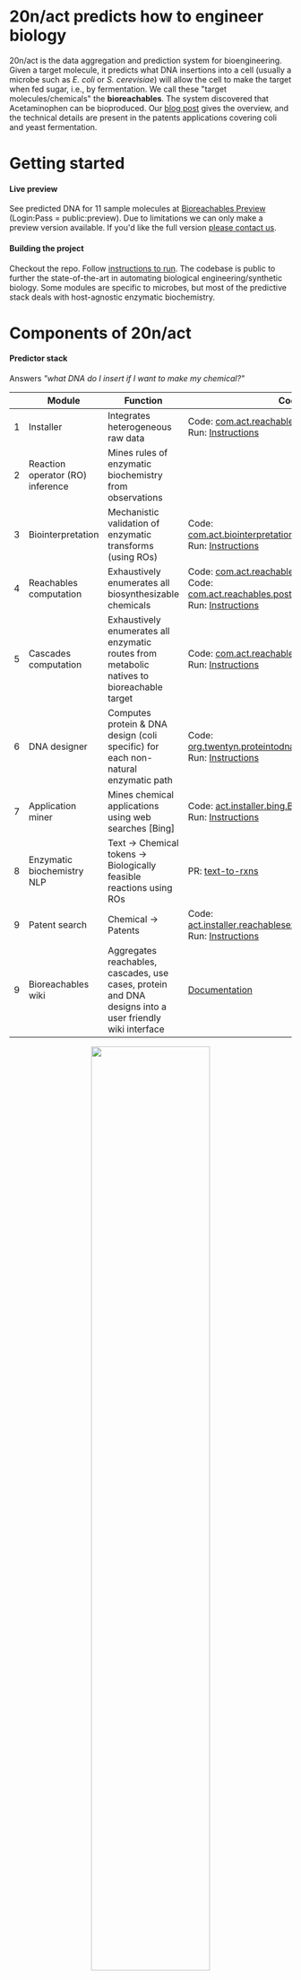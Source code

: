 
20n/act predicts how to engineer biology
===

20n/act is the data aggregation and prediction system for bioengineering. Given a target molecule, it predicts what DNA insertions into a cell (usually a microbe such as _E. coli_ or _S. cerevisiae_) will allow the cell to make the target when fed sugar, i.e., by fermentation. We call these "target molecules/chemicals" the __bioreachables__. The system discovered that Acetaminophen can be bioproduced. Our [blog post](http://20n.com/blog.html#bio-acetaminophen) gives the overview, and the technical details are present in the patents applications covering coli and yeast fermentation.

Getting started
===
#### Live preview
See predicted DNA for 11 sample molecules at [Bioreachables Preview](https://preview.bioreachables.com/) (Login:Pass = public:preview). Due to limitations we can only make a preview version available. If you'd like the full version [please contact us](mailto:info@20n.com).

#### Building the project
Checkout the repo. Follow [instructions to run](wikiServices#1-wiki-content-generation). The codebase is public to further the state-of-the-art in automating biological engineering/synthetic biology. Some modules are specific to microbes, but most of the predictive stack deals with host-agnostic enzymatic biochemistry.

Components of 20n/act
===

#### Predictor stack
Answers _"what DNA do I insert if I want to make my chemical?"_
  
  |   | Module | Function | Code |
  |---|---|---|---|
  | 1 | Installer | Integrates heterogeneous raw data | Code: [com.act.reachables.initdb](reachables/src/main/scala/initdb.scala) <br/>Run: [Instructions](wikiServices#create-an-act-db)
  | 2 | Reaction operator (RO) inference | Mines rules of enzymatic biochemistry from observations | 
  | 3 | Biointerpretation | Mechanistic validation of enzymatic transforms (using ROs) | Code: [com.act.biointerpretation.BiointerpretationDriver](reachables/src/main/java/com/act/biointerpretation/BiointerpretationDriver.java) <br> Run: [Instructions](wikiServices#run-biointerpretation)
  | 4 | Reachables computation | Exhaustively enumerates all biosynthesizable chemicals | Code: [com.act.reachables.reachables](reachables/src/main/scala/reachables.scala)<br>Code: [com.act.reachables.postprocess_reachables](reachables/src/main/scala/postprocess_reachables.scala)<br>Run: [Instructions](wikiServices#run-reachables-and-cascades)
  | 5 | Cascades computation | Exhaustively enumerates all enzymatic routes from metabolic natives to bioreachable target | Code: [com.act.reachables.cascades](reachables/src/main/scala/com/act/reachables/cascades.scala)<br>Run: [Instructions](wikiServices#run-reachables-and-cascades)
  | 6 | DNA designer | Computes protein & DNA design (coli specific) for each non-natural enzymatic path | Code: [org.twentyn.proteintodna.ProteinToDNADriver](reachables/src/main/java/org/twentyn/proteintodna/ProteinToDNADriver.java)<br>Run: [Instructions](wikiServices#building-dna-designs)
  | 7 | Application miner | Mines chemical applications using web searches [Bing] | Code: [act.installer.bing.BingSearcher](reachables/src/main/java/act/installer/bing/BingSearcher.java)<br>Run: [Instructions](wikiServices#augment-the-installer-with-bing-search-data)
  | 8 | Enzymatic biochemistry NLP | Text -> Chemical tokens -> Biologically feasible reactions using ROs | PR: [text-to-rxns](https://github.com/20n/act/pull/525) |
  | 9 | Patent search | Chemical -> Patents | Code: [act.installer.reachablesexplorer.PatentFinder](reachables/src/main/java/act/installer/reachablesexplorer/PatentFinder.java)<br>Run: [Instructions](wikiServices#enrich-the-reachables-with-patents)
  | 9 | Bioreachables wiki | Aggregates reachables, cascades, use cases, protein and DNA designs into a user friendly wiki interface | [Documentation](wikiServices#2-new-wiki-instance-setup-steps)
  
  <p align="center"> <img width=65% src="http://20n.com/assets/video/making-apap-20n%3Aact-small.gif"> </p>

#### Analytics
Answers _"Is my bio-engineered cell doing what I want it to?"_  

  |   | Module | Function | Code |
  |---|---|---|---|
  | 1 | LCMS: Untargeted metabolomics | Deep-learnt signal processing to identify all chemical [side]effects of DNA engineering on cell | Code: [DeepLearningLcmsPeak](reachables/src/main/python/DeepLearningLcmsPeak)<br>Code: [com.act.lcms.UntargetedMetabolomics](reachables/src/main/scala/com/act/lcms/UntargetedMetabolomics.scala)
  | 2 | LCMS: Comparative visualization | Visualizing traces side-by-side from untargeted evaluation of over and underexpressed peaks | Doc: [LCMSDataVisualisation](reachables/src/main/r/LCMSDataVisualisation)

  <p align="center"> <img width=65% src="http://20n.com/assets/img/lcms-viz.png"> </p>
  
#### Unit economics of bioproduction
Answers _"Can I use bio-production to make this chemical at scale?"_  

  |   | Module | Function | Code
  |---|---|---|---|
  | 1 | Cost model: Manufacturing unit economics for large scale production | It backcalculates cell efficiency (yield, titers, productivity) objectives based on given COGS ($ per ton) of target chemical. From cell efficiency objectives it guesstimates the R&D investment (money and time) and ROI expectations | Code: [act.installer.bing.CostModel](reachables/src/main/scala/costmodel.scala)<br>Code: [Viz server: costModelUI](reachables/src/main/r/costModelUI)<br>Source model: [XLS](http://20n.com/assets/spreadsheet/cost-model.xlsx)

License and Contributing
===
Code licensed under the GNU General Public License v3.0.
If an alternative license is desired, [please contact 20n](act@20n.com).

Original Authors
===
* [Saurabh Srivastava](http://saurabh-srivastava.com/)
* [J. Christopher Anderson](https://www.linkedin.com/in/j-christopher-anderson-682b0594/)
* Mark T. Daly
* Michael Lampe
* Thomas Legrand
* Vijay Ramakrishnan
* Gil Goldshlager
* Nishant Kakar

